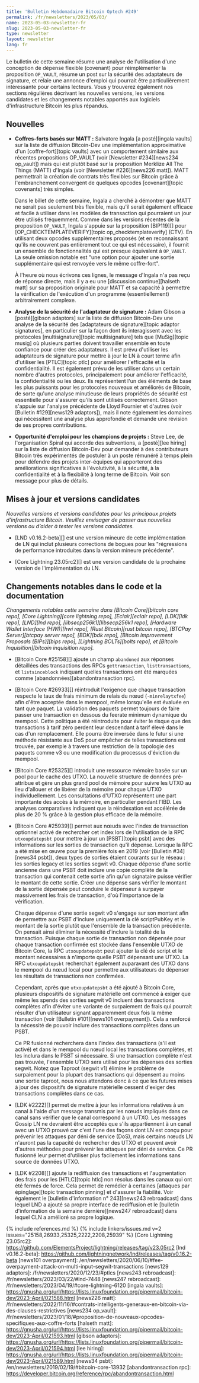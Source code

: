 ```yaml
---
title: 'Bulletin Hebdomadaire Bitcoin Optech #249'
permalink: /fr/newsletters/2023/05/03/
name: 2023-05-03-newsletter-fr
slug: 2023-05-03-newsletter-fr
type: newsletter
layout: newsletter
lang: fr
---
```

Le bulletin de cette semaine résume une analyse de l'utilisation d'une
conception de dépense flexible (covenant) pour réimplémenter la proposition `OP_VAULT`,
résume un post sur la sécurité des adaptateurs de signature, et relaie une
annonce d'emploi qui pourrait être particulièrement intéressante pour
certains lecteurs. Vous y trouverez également nos sections régulières
décrivant les nouvelles versions, les versions candidates et les changements
notables apportés aux logiciels d'infrastructure Bitcoin les plus répandus.

## Nouvelles

- **Coffres-forts basés sur MATT :** Salvatore Ingala [a posté][ingala vaults]
  sur la liste de diffusion Bitcoin-Dev une implémentation approximative d'un
  [coffre-fort][topic vaults] avec un comportement similaire aux récentes
  propositions OP_VAULT (voir [Newsletter #234][news234 op_vault]) mais qui
  est plutôt basé sur la proposition Merklize All The Things (MATT) d'Ingala
  (voir [Newsletter #226][news226 matt]). MATT permettrait la création de
  contrats très flexibles sur Bitcoin grâce à l'embranchement convergent de
  quelques opcodes [covenant][topic covenants] très simples.

  Dans le billet de cette semaine, Ingala a cherché à démontrer que MATT
  ne serait pas seulement très flexible, mais qu'il serait également efficace
  et facile à utiliser dans les modèles de transaction qui pourraient un
  jour être utilisés fréquemment. Comme dans les versions récentes de la
  proposition `OP_VAULT`, Ingala s'appuie sur la proposition [BIP119][]
  pour [OP_CHECKTEMPLATEVERIFY][topic op_checktemplateverify] (CTV). En
  utilisant deux opcodes supplémentaires proposés (et en reconnaissant
  qu'ils ne couvrent pas entièrement tout ce qui est nécessaire), il
  fournit un ensemble de fonctionnalités qui est presque équivalent à
  `OP_VAULT`. La seule omission notable est "une option pour ajouter une
  sortie supplémentaire qui est renvoyée vers le même coffre-fort".

  À l'heure où nous écrivons ces lignes, le message d'Ingala n'a pas
  reçu de réponse directe, mais il y a eu une [discussion continue][halseth matt]
  sur sa proposition originale pour MATT et sa capacité à permettre
  la vérification de l'exécution d'un programme (essentiellement)
  arbitrairement complexe.

- **Analyse de la sécurité de l'adaptateur de signature :** Adam Gibson
  a [posté][gibson adaptors] sur la liste de diffusion Bitcoin-Dev une
  analyse de la sécurité des [adaptateurs de signature][topic adaptor signatures],
  en particulier sur la façon dont ils interagissent avec les protocoles
  [multisignature][topic multisignature] tels que [MuSig][topic musig]
  où plusieurs parties doivent travailler ensemble en toute confiance
  pour créer des adaptateurs. Il est prévu d'utiliser les adaptateurs
  de signature pour mettre à jour le LN à court terme afin d'utiliser
  les [PTLC][topic ptlc] pour améliorer l'efficacité et la confidentialité.
  Il est également prévu de les utiliser dans un certain nombre d'autres
  protocoles, principalement pour améliorer l'efficacité, la confidentialité
  ou les deux. Ils représentent l'un des éléments de base les plus puissants
  pour les protocoles nouveaux et améliorés de Bitcoin, de sorte qu'une
  analyse minutieuse de leurs propriétés de sécurité est essentielle pour
  s'assurer qu'ils sont utilisés correctement. Gibson s'appuie sur l'analyse
  précédente de Lloyd Fournier et d'autres (voir [Bulletin #129][news129 adaptors]),
  mais il note également les domaines qui nécessitent une analyse plus
  approfondie et demande une révision de ses propres contributions.

- **Opportunité d'emploi pour les champions de projets :** Steve Lee,
  de l'organisation Spiral qui accorde des subventions, a [posté][lee hiring]
  sur la liste de diffusion Bitcoin-Dev pour demander à des contributeurs
  Bitcoin très expérimentés de postuler à un poste rémunéré à temps plein
  pour défendre des projets inter-équipes qui apporteront des améliorations
  significatives à l'évolutivité, à la sécurité, à la confidentialité et
  à la flexibilité à long terme de Bitcoin. Voir son message pour plus
  de détails.

## Mises à jour et versions candidates

*Nouvelles versions et versions candidates pour les principaux projets d’infrastructure
Bitcoin. Veuillez envisager de passer aux nouvelles versions ou d’aider à tester
les versions candidates.*

- [LND v0.16.2-beta][] est une version mineure de cette implémentation de LN
  qui inclut plusieurs corrections de bogues pour les "régressions de performance
  introduites dans la version mineure précédente".

- [Core Lightning 23.05rc2][] est une version candidate de la prochaine
  version de l'implémentation du LN.

## Changements notables dans le code et la documentation

*Changements notables cette semaine dans [Bitcoin Core][bitcoin core repo], [Core
Lightning][core lightning repo], [Eclair][eclair repo], [LDK][ldk repo],
[LND][lnd repo], [libsecp256k1][libsecp256k1 repo], [Hardware Wallet
Interface (HWI)][hwi repo], [Rust Bitcoin][rust bitcoin repo], [BTCPay
Server][btcpay server repo], [BDK][bdk repo], [Bitcoin Improvement
Proposals (BIPs)][bips repo], [Lightning BOLTs][bolts repo], et
[Bitcoin Inquisition][bitcoin inquisition repo].*

- [Bitcoin Core #25158][] ajoute un champ `abandoned` aux réponses
  détaillées des transactions des RPCs `gettransaction`, `listtransactions`,
  et `listsinceblock` indiquant quelles transactions ont été marquées comme
  [abandonnées][abandontransaction rpc].

- [Bitcoin Core #26933][] réintroduit l'exigence que chaque transaction
  respecte le taux de frais minimum de relais du nœud (`-minrelaytxfee`)
  afin d'être acceptée dans le mempool, même lorsqu'elle est évaluée en
  tant que paquet. La validation des paquets permet toujours de faire
  passer une transaction en dessous du feerate minimum dynamique du mempool.
  Cette politique a été réintroduite pour éviter le risque que des
  transactions à tarif zéro perdent leur descendant à tarif élevé dans
  le cas d'un remplacement. Elle pourra être inversée dans le futur si
  une méthode résistante aux DoS pour empêcher de telles transactions
  est trouvée, par exemple à travers une restriction de la topologie
  des paquets comme v3 ou une modification du processus d'éviction
  du mempool.

- [Bitcoin Core #25325][] introduit une ressource mémoire basée sur un
  pool pour le cache des UTXO. La nouvelle structure de données pré-attribue
  et gère un plus grand pool de mémoire pour suivre les UTXO au lieu d'allouer
  et de libérer de la mémoire pour chaque UTXO individuellement. Les
  consultations d'UTXO représentent une part importante des accès à la
  mémoire, en particulier pendant l'IBD. Les analyses comparatives indiquent
  que la réindexation est accélérée de plus de 20 % grâce à la gestion plus
  efficace de la mémoire.

- [Bitcoin Core #25939][] permet aux nœuds avec l'index de transaction
  optionnel activé de rechercher cet index lors de l'utilisation de la
  RPC `utxoupdatepsbt` pour mettre à jour un [PSBT][topic psbt] avec des
  informations sur les sorties de transaction qu'il dépense. Lorsque la
  RPC a été mise en œuvre pour la première fois en 2019 (voir [Bulletin #34][news34 psbt]),
  deux types de sorties étaient courants sur le réseau : les sorties legacy
  et les sorties segwit v0. Chaque dépense d'une sortie ancienne dans une
  PSBT doit inclure une copie complète de la transaction qui contenait
  cette sortie afin qu'un signataire puisse vérifier le montant de cette
  sortie. Créer une dépense sans vérifier le montant de la sortie dépensée
  peut conduire le dépenseur à surpayer massivement les frais de transaction,
  d'où l'importance de la vérification.

  Chaque dépense d'une sortie segwit v0 s'engage sur son montant afin
  de permettre aux PSBT d'inclure uniquement la clé scriptPubKey et le
  montant de la sortie plutôt que l'ensemble de la transaction précédente.
  On pensait ainsi éliminer la nécessité d'inclure la totalité de la
  transaction. Puisque chaque sortie de transaction non dépensée pour
  chaque transaction confirmée est stockée dans l'ensemble UTXO de Bitcoin
  Core, la RPC `utxoupdatepsbt` peut ajouter la clé de script et le montant
  nécessaires à n'importe quelle PSBT dépensant une UTXO. La RPC `utxoupdatepsbt`
  recherchait également auparavant des UTXO dans le mempool du nœud local
  pour permettre aux utilisateurs de dépenser les résultats de transactions
  non confirmées.

  Cependant, après que `utxoupdatepsbt` a été ajouté à Bitcoin Core, plusieurs
  dispositifs de signature matérielle ont commencé à exiger que même les spends
  des sorties segwit v0 incluent des transactions complètes afin d'éviter une
  variante de surpaiement de frais qui pourrait résulter d'un utilisateur signant
  apparemment deux fois la même transaction (voir [Bulletin #101][news101 overpayment]).
  Cela a renforcé la nécessité de pouvoir inclure des transactions complètes
  dans un PSBT.

  Ce PR fusionné recherchera dans l'index des transactions (s'il est activé)
  et dans le mempool du nœud local les transactions complètes, et les inclura
  dans le PSBT si nécessaire. Si une transaction complète n'est pas trouvée,
  l'ensemble UTXO sera utilisé pour les dépenses des sorties segwit. Notez
  que Taproot (segwit v1) élimine le problème de surpaiement pour la plupart
  des transactions qui dépensent au moins une sortie taproot, nous nous <!-- skip-duplicate-words-test -->
  attendons donc à ce que les futures mises à jour des dispositifs de signature
  matérielle cessent d'exiger des transactions complètes dans ce cas.

- [LDK #2222][] permet de mettre à jour les informations relatives à un canal
  à l'aide d'un message transmis par les nœuds impliqués dans ce canal sans
  vérifier que le canal correspond à un UTXO. Les messages Gossip LN ne devraient
  être acceptés que s'ils appartiennent à un canal avec un UTXO prouvé car c'est
  l'une des façons dont LN est conçu pour prévenir les attaques par déni de
  service (DoS), mais certains nœuds LN n'auront pas la capacité de rechercher
  des UTXO et peuvent avoir d'autres méthodes pour prévenir les attaques par
  déni de service. Ce PR fusionné leur permet d'utiliser plus facilement les
  informations sans source de données UTXO.

- [LDK #2208][] ajoute la rediffusion des transactions et l'augmentation
  des frais pour les [HTLC][topic htlc] non résolus dans les canaux qui
  ont été fermés de force. Cela permet de remédier à certaines [attaques
  par épinglage][topic transaction pinning] et d'assurer la fiabilité.
  Voir également le [bulletin d'information n° 243][news243 rebroadcast] dans
  lequel LND a ajouté sa propre interface de rediffusion et le [bulletin
  d'information de la semaine dernière][news247 rebroadcast] dans lequel
  CLN a amélioré sa propre logique.

{% include references.md %}
{% include linkers/issues.md v=2 issues="25158,26933,25325,2222,2208,25939" %}
[Core Lightning 23.05rc2]: https://github.com/ElementsProject/lightning/releases/tag/v23.05rc2
[lnd v0.16.2-beta]: https://github.com/lightningnetwork/lnd/releases/tag/v0.16.2-beta
[news101 overpayment]: /en/newsletters/2020/06/10/#fee-overpayment-attack-on-multi-input-segwit-transactions
[news129 adaptors]: /fr/newsletters/2020/12/23/#ptlcs
[news243 rebroadcast]: /fr/newsletters/2023/03/22/#lnd-7448
[news247 rebroadcast]: /fr/newsletters/2023/04/19/#core-lightning-6120
[ingala vaults]: https://gnusha.org/url/https://lists.linuxfoundation.org/pipermail/bitcoin-dev/2023-April/021588.html
[news226 matt]: /fr/newsletters/2022/11/16/#contrats-intelligents-generaux-en-bitcoin-via-des-clauses-restrictives
[news234 op_vault]: /fr/newsletters/2023/01/18/#proposition-de-nouveaux-opcodes-specifiques-aux-coffre-forts
[halseth matt]: https://gnusha.org/url/https://lists.linuxfoundation.org/pipermail/bitcoin-dev/2023-April/021593.html
[gibson adaptors]: https://gnusha.org/url/https://lists.linuxfoundation.org/pipermail/bitcoin-dev/2023-April/021594.html
[lee hiring]: https://gnusha.org/url/https://lists.linuxfoundation.org/pipermail/bitcoin-dev/2023-April/021589.html
[news34 psbt]: /en/newsletters/2019/02/19/#bitcoin-core-13932
[abandontransaction rpc]: https://developer.bitcoin.org/reference/rpc/abandontransaction.html

